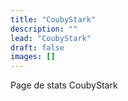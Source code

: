 ```yaml
---
title: "CoubyStark"
description: ""
lead: "CoubyStark"
draft: false
images: []
---
```


Page de stats CoubyStark

<div>
  <canvas id="myChart"></canvas>
</div>


<!-- chart.js -->
<script src="https://cdn.jsdelivr.net/npm/chart.js"></script>
<!-- jQuery 3.5.1 -->
<script src="https://cdnjs.cloudflare.com/ajax/libs/jquery/3.5.1/jquery.min.js" integrity="sha512-bLT0Qm9VnAYZDflyKcBaQ2gg0hSYNQrJ8RilYldYQ1FxQYoCLtUjuuRuZo+fjqhx/qtq/1itJ0C2ejDxltZVFg==" crossorigin="anonymous"></script>

<script>
  var labels = [];
  var data_m2000c_elos = [];

  $.ajax({
          async:false,
          url: '../../data/elodf_1v1_stats_CoubyStark.json',
          dataType: 'json',
          success: function(data_pilote)
          {
            if (data_pilote != "") {
              labels = data_pilote.M2000C.Match_date;
              data_m2000c_elos = data_pilote.M2000C.ELO;
            }
          }
          });

  const data = {
    labels: labels,
    datasets: [{
      label: 'My First dataset',
      backgroundColor: 'rgb(255, 99, 132)',
      borderColor: 'rgb(255, 99, 132)',
      data: data_m2000c_elos,
    }]
  };

  const config = {
    type: 'line',
    data: data,
    options: {
      animations: {
        tension: {
          duration: 100,
          easing: 'linear',
          from: 1,
          to: 0,
          loop: false
        };
      };
      scales: {
            reverse: true;
        };
    };
  };

  const myChart = new Chart(
    document.getElementById('myChart'),
    config
  );
</script>
